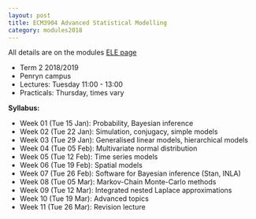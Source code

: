 ```yaml
---
layout: post
title: ECM3904 Advanced Statistical Modelling
category: modules2018
---
```


All details are on the modules [ELE
page](https://vle.exeter.ac.uk/course/view.php?id=7472)

- Term 2 2018/2019
- Penryn campus
- Lectures: Tuesday 11:00 - 13:00
- Practicals: Thursday, times vary


**Syllabus:**

- Week 01 (Tue 15 Jan): Probability, Bayesian inference
- Week 02 (Tue 22 Jan): Simulation, conjugacy, simple models
- Week 03 (Tue 29 Jan): Generalised linear models, hierarchical models
- Week 04 (Tue 05 Feb): Multivariate normal distribution
- Week 05 (Tue 12 Feb): Time series models
- Week 06 (Tue 19 Feb): Spatial models
- Week 07 (Tue 26 Feb): Software for Bayesian inference (Stan, INLA)
- Week 08 (Tue 05 Mar): Markov-Chain Monte-Carlo methods
- Week 09 (Tue 12 Mar): Integrated nested Laplace approximations
- Week 10 (Tue 19 Mar): Advanced topics
- Week 11 (Tue 26 Mar): Revision lecture


